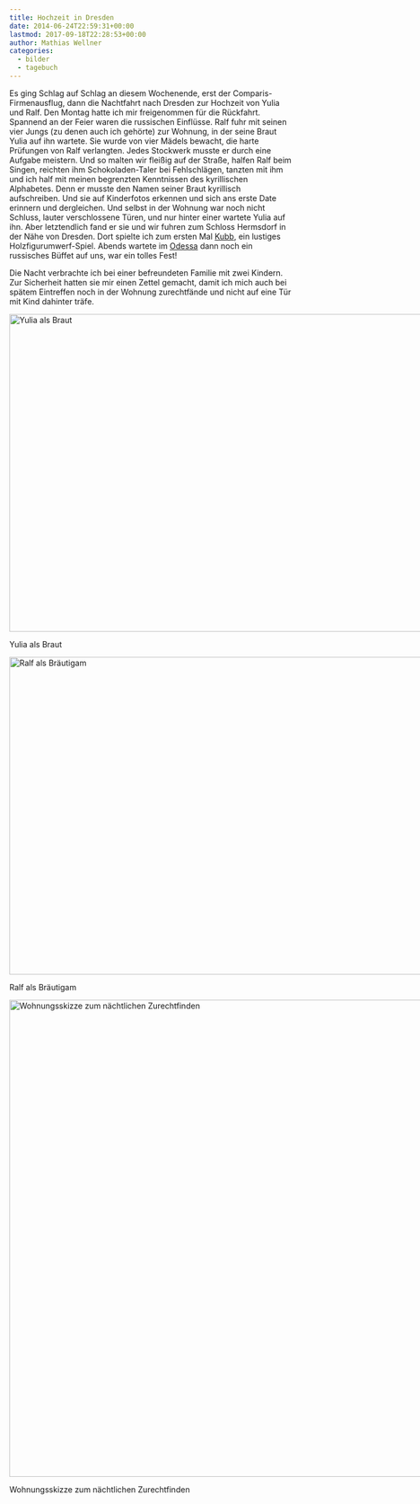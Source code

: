 ```yaml
---
title: Hochzeit in Dresden
date: 2014-06-24T22:59:31+00:00
lastmod: 2017-09-18T22:28:53+00:00
author: Mathias Wellner
categories:
  - bilder
  - tagebuch
---
```

Es ging Schlag auf Schlag an diesem Wochenende, erst der Comparis-Firmenausflug, dann die Nachtfahrt nach Dresden zur Hochzeit von Yulia und Ralf. Den Montag hatte ich mir freigenommen für die Rückfahrt. Spannend an der Feier waren die russischen Einflüsse. Ralf fuhr mit seinen vier Jungs (zu denen auch ich gehörte) zur Wohnung, in der seine Braut Yulia auf ihn wartete. Sie wurde von vier Mädels bewacht, die harte Prüfungen von Ralf verlangten. Jedes Stockwerk musste er durch eine Aufgabe meistern. Und so malten wir fleißig auf der Straße, halfen Ralf beim Singen, reichten ihm Schokoladen-Taler bei Fehlschlägen, tanzten mit ihm und ich half mit meinen begrenzten Kenntnissen des kyrillischen Alphabetes. Denn er musste den Namen seiner Braut kyrillisch aufschreiben. Und sie auf Kinderfotos erkennen und sich ans erste Date erinnern und dergleichen. Und selbst in der Wohnung war noch nicht Schluss, lauter verschlossene Türen, und nur hinter einer wartete Yulia auf ihn. Aber letztendlich fand er sie und wir fuhren zum Schloss Hermsdorf in der Nähe von Dresden. Dort spielte ich zum ersten Mal <a href="http://de.wikipedia.org/wiki/Kubb" target="_blank">Kubb</a>, ein lustiges Holzfigurumwerf-Spiel. Abends wartete im <a href="http://www.odessa-restaurant.de/" target="_blank">Odessa</a> dann noch ein russisches Büffet auf uns, war ein tolles Fest!

Die Nacht verbrachte ich bei einer befreundeten Familie mit zwei Kindern. Zur Sicherheit hatten sie mir einen Zettel gemacht, damit ich mich auch bei spätem Eintreffen noch in der Wohnung zurechtfände und nicht auf eine Tür mit Kind dahinter träfe. 

<div id="attachment_4569" style="width: 860px" class="wp-caption alignright">
  <a href="/wp-uploads/2014/06/MW_20140622_6276.jpg"><img src="/wp-uploads/2014/06/MW_20140622_6276-1024x683.jpg" alt="Yulia als Braut" width="850" height="566" class="size-large wp-image-4569" srcset="http://www.mwellner.de/wp-uploads/2014/06/MW_20140622_6276-1024x683.jpg 1024w, http://www.mwellner.de/wp-uploads/2014/06/MW_20140622_6276-300x200.jpg 300w, http://www.mwellner.de/wp-uploads/2014/06/MW_20140622_6276-224x150.jpg 224w, http://www.mwellner.de/wp-uploads/2014/06/MW_20140622_6276-150x100.jpg 150w" sizes="(max-width: 850px) 100vw, 850px" /></a>
  
  <p class="wp-caption-text">
    Yulia als Braut
  </p>
</div>

<div id="attachment_4570" style="width: 860px" class="wp-caption alignright">
  <a href="/wp-uploads/2014/06/MW_20140622_6272.jpg"><img src="/wp-uploads/2014/06/MW_20140622_6272-1024x683.jpg" alt="Ralf als Bräutigam" width="850" height="566" class="size-large wp-image-4570" srcset="http://www.mwellner.de/wp-uploads/2014/06/MW_20140622_6272-1024x683.jpg 1024w, http://www.mwellner.de/wp-uploads/2014/06/MW_20140622_6272-300x200.jpg 300w, http://www.mwellner.de/wp-uploads/2014/06/MW_20140622_6272-224x150.jpg 224w, http://www.mwellner.de/wp-uploads/2014/06/MW_20140622_6272-150x100.jpg 150w" sizes="(max-width: 850px) 100vw, 850px" /></a>
  
  <p class="wp-caption-text">
    Ralf als Bräutigam
  </p>
</div>

<div id="attachment_4565" style="width: 860px" class="wp-caption alignright">
  <a href="/wp-uploads/2014/06/uebernachtung.png"><img src="/wp-uploads/2014/06/uebernachtung-1024x1024.png" alt="Wohnungsskizze zum nächtlichen Zurechtfinden" width="850" height="850" class="size-large wp-image-4565" srcset="http://www.mwellner.de/wp-uploads/2014/06/uebernachtung-1024x1024.png 1024w, http://www.mwellner.de/wp-uploads/2014/06/uebernachtung-150x150.png 150w, http://www.mwellner.de/wp-uploads/2014/06/uebernachtung-300x300.png 300w, http://www.mwellner.de/wp-uploads/2014/06/uebernachtung-149x150.png 149w, http://www.mwellner.de/wp-uploads/2014/06/uebernachtung.png 1031w" sizes="(max-width: 850px) 100vw, 850px" /></a>
  
  <p class="wp-caption-text">
    Wohnungsskizze zum nächtlichen Zurechtfinden
  </p>
</div>